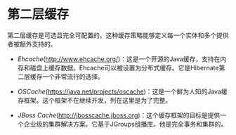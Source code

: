 # 第二层缓存

第二层缓存是可选且完全可配置的。这种缓存策略能够定义每一个实体和多个提供者被额外支持的。

* *Ehcache*(<http://www.ehcache.org/>)：这是一个开源的Java缓存，支持在内存和磁盘上缓存数据。Ehcache可以被设置为分布式缓存。它是Hibernate第二层缓存一个非常流行的选择。

* *OSCache*(<https://java.net/projects/oscache>)：这是一个鲜为人知的Java缓存框架。这个框架不在继续开发，列在这里是为了完整。

* *JBoss Cache*(<http://jbosscache.jboss.org>)：这个缓存框架的目标是提供一个企业级的集群解决方案。它基于JGroups组播库。他是完全事务和集群的。
